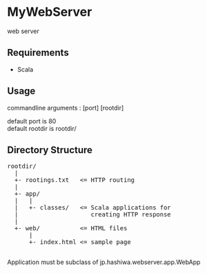 # MyWebServer
web server

## Requirements
- Scala

## Usage
commandline arguments : [port] [rootdir]

default port is 80  
default rootdir is rootdir/

## Directory Structure
<pre>
rootdir/
  |
  +- rootings.txt   <= HTTP routing
  |
  +- app/
  |   |
  |   +- classes/   <= Scala applications for
  |                    creating HTTP response
  |
  +- web/           <= HTML files
      |
      +- index.html <= sample page

</pre>

Application must be subclass of jp.hashiwa.webserver.app.WebApp

